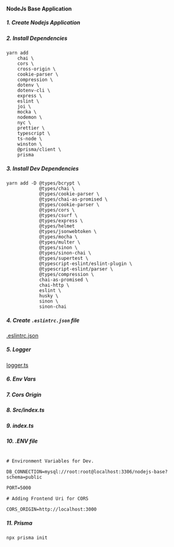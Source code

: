#### NodeJs Base Application

##### 1. Create Nodejs Application

##### 2. Install Dependencies

```
yarn add
    chai \
    cors \
    cross-origin \
    cookie-parser \
    compression \
    dotenv \
    dotenv-cli \
    express \
    eslint \
    joi \
    mocka \
    nodemon \
    nyc \
    prettier \
    typescript \
    ts-node \
    winston \
    @prisma/client \
    prisma
```

##### 3. Install Dev Dependencies

```
yarn add -D @types/bcrypt \
            @types/chai \
            @types/cookie-parser \
            @types/chai-as-promised \
            @types/cookie-parser \
            @types/cors \
            @types/csurf \
            @types/express \
            @types/helmet
            @types/jsonwebtoken \
            @types/mocha \
            @types/multer \
            @types/sinon \
            @types/sinon-chai \
            @types/supertest \
            @typescript-eslint/eslint-plugin \
            @typescript-eslint/parser \
            @types/compression \
            chai-as-promised \
            chai-http \
            eslint \
            husky \
            sinon \
            sinon-chai
```

##### 4. Create `.eslintrc.json` file

[.eslintrc.json](.eslintrc.json)

##### 5. Logger

[logger.ts](src/util/logger.ts)

##### 6. Env Vars

##### 7. Cors Origin

##### 8. Src/index.ts

##### 9. index.ts

##### 10. .ENV file

```

# Environment Variables for Dev.

DB_CONNECTION=mysql://root:root@localhost:3306/nodejs-base?schema=public

PORT=5000

# Adding Frontend Uri for CORS

CORS_ORIGIN=http://localhost:3000

```

##### 11. Prisma

```
npx prisma init

```

